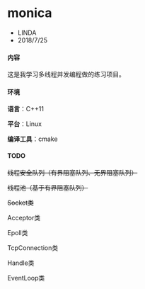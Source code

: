 # monica

* LINDA
* 2018/7/25

#### 内容

这是我学习多线程并发编程做的练习项目。

#### 环境

**语言**：C++11

**平台**：Linux

**编译工具**：cmake

#### TODO

~~线程安全队列（有界阻塞队列、无界阻塞队列）~~

~~线程池（基于有界阻塞队列）~~

~~Socket类~~

Acceptor类

Epoll类

TcpConnection类

Handle类

EventLoop类